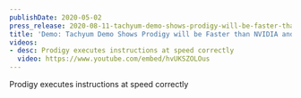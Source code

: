 ```yaml
---
publishDate: 2020-05-02
press_release: 2020-08-11-tachyum-demo-shows-prodigy-will-be-faster-than-nvidia-and-intel-chips
title: 'Demo: Tachyum Demo Shows Prodigy will be Faster than NVIDIA and Intel Chips'
videos:
- desc: Prodigy executes instructions at speed correctly
  video: https://www.youtube.com/embed/hvUKSZOLOus
---
```


Prodigy executes instructions at speed correctly